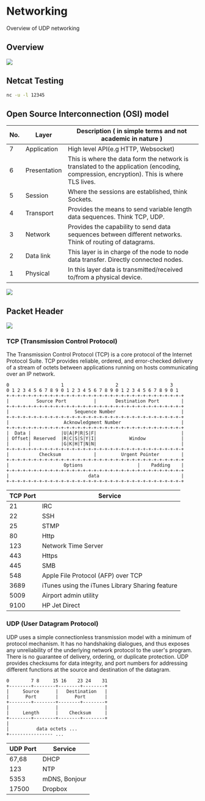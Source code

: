 # Networking

Overview of UDP networking

## Overview

![](udp-client-server.png)

## Netcat Testing

``` bash
nc -u -l 12345
```

## Open Source Interconnection (OSI) model

| No. | Layer        | Description ( in simple terms and not academic in nature )                 |
|-----|--------------|----------------------------------------------------------------------------|
| 7   | Application  | High level API(e.g HTTP, Websocket) |
| 6   | Presentation | This is where the data form the network is translated to the application (encoding,  compression, encryption). This is where TLS lives. |
| 5   | Session      | Where the sessions are established, think Sockets. |
| 4   | Transport    | Provides the means to send variable length data sequences. Think TCP, UDP. |
| 3   | Network      | Provides the capability to send data sequences between different networks. Think of routing of datagrams. |
| 2   | Data link    | This layer is in charge of the node to node data transfer. Directly connected nodes. |
| 1   | Physical     | In this layer data is transmitted/received to/from a physical device. |

![](udp-encapsulation.png)

## Packet Header

![](tcp-udp-headers.jpg)

### TCP (Transmission Control Protocol)

The Transmission Control Protocol (TCP) is a core protocol of the
Internet Protocol Suite. TCP provides reliable, ordered, and
error-checked delivery of a stream of octets between applications
running on hosts communicating over an IP network.


```
0                   1                   2                   3
0 1 2 3 4 5 6 7 8 9 0 1 2 3 4 5 6 7 8 9 0 1 2 3 4 5 6 7 8 9 0 1
+-+-+-+-+-+-+-+-+-+-+-+-+-+-+-+-+-+-+-+-+-+-+-+-+-+-+-+-+-+-+-+-+
|          Source Port          |       Destination Port        |
+-+-+-+-+-+-+-+-+-+-+-+-+-+-+-+-+-+-+-+-+-+-+-+-+-+-+-+-+-+-+-+-+
|                        Sequence Number                        |
+-+-+-+-+-+-+-+-+-+-+-+-+-+-+-+-+-+-+-+-+-+-+-+-+-+-+-+-+-+-+-+-+
|                    Acknowledgment Number                      |
+-+-+-+-+-+-+-+-+-+-+-+-+-+-+-+-+-+-+-+-+-+-+-+-+-+-+-+-+-+-+-+-+
|  Data |           |U|A|P|R|S|F|                               |
| Offset| Reserved  |R|C|S|S|Y|I|            Window             |
|       |           |G|K|H|T|N|N|                               |
+-+-+-+-+-+-+-+-+-+-+-+-+-+-+-+-+-+-+-+-+-+-+-+-+-+-+-+-+-+-+-+-+
|           Checksum            |         Urgent Pointer        |
+-+-+-+-+-+-+-+-+-+-+-+-+-+-+-+-+-+-+-+-+-+-+-+-+-+-+-+-+-+-+-+-+
|                    Options                    |    Padding    |
+-+-+-+-+-+-+-+-+-+-+-+-+-+-+-+-+-+-+-+-+-+-+-+-+-+-+-+-+-+-+-+-+
|                             data                              |
+-+-+-+-+-+-+-+-+-+-+-+-+-+-+-+-+-+-+-+-+-+-+-+-+-+-+-+-+-+-+-+-+
```

TCP Port   | Service
---------- | -------------------------------------------------
21         | IRC
22         | SSH
25         | STMP
80         | Http
123        | Network Time Server
443        | Https
445        | SMB
548        | Apple File Protocol (AFP) over TCP
3689       | iTunes using the iTunes Library Sharing feature
5009       | Airport admin utility
9100       | HP Jet Direct

### UDP (User Datagram Protocol)

UDP uses a simple connectionless transmission model with a minimum of
protocol mechanism. It has no handshaking dialogues, and thus exposes
any unreliability of the underlying network protocol to the user\'s
program. There is no guarantee of delivery, ordering, or duplicate
protection. UDP provides checksums for data integrity, and port numbers
for addressing different functions at the source and destination of the
datagram.


```
0        7 8     15 16    23 24    31
+--------+--------+--------+--------+
|     Source      |   Destination   |
|      Port       |      Port       |
+--------+--------+--------+--------+
|                 |                 |
|     Length      |    Checksum     |
+--------+--------+--------+--------+
|
|          data octets ...
+---------------- ...
```

UDP Port  | Service
----------|---------------
67,68     |  DHCP
123       |  NTP
5353      |  mDNS, Bonjour
17500     |  Dropbox
